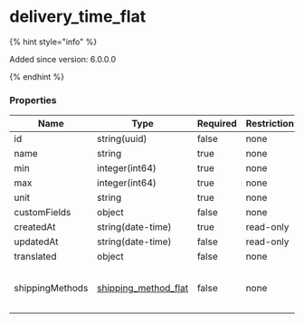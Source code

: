 
# delivery_time_flat

{% hint style="info" %}

Added since version: 6.0.0.0

{% endhint %}

### Properties

|Name|Type|Required|Restrictions|Description|
|---|---|---|---|---|
|id|string(uuid)|false|none|none|
|name|string|true|none|none|
|min|integer(int64)|true|none|none|
|max|integer(int64)|true|none|none|
|unit|string|true|none|none|
|customFields|object|false|none|none|
|createdAt|string(date-time)|true|read-only|none|
|updatedAt|string(date-time)|false|read-only|none|
|translated|object|false|none|none|
|shippingMethods|[shipping_method_flat](/schema/shipping_method_flat.md)|false|none|Added since version: 6.0.0.0|
